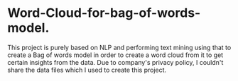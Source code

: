 # Word-Cloud-for-bag-of-words-model.
This project is purely based on NLP and performing text mining using that to create a Bag of words model in order to create a word cloud from it to get certain insights from the data. Due to company's privacy policy, I couldn't share the data files which I used to create this project.
